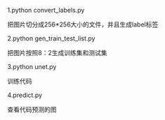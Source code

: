 1.python convert_labels.py

把图片切分成256*256大小的文件，并且生成label标签

2.python gen_train_test_list.py

把图片按照8：2生成训练集和测试集

3.python unet.py

训练代码

4.predict.py

查看代码预测的图
